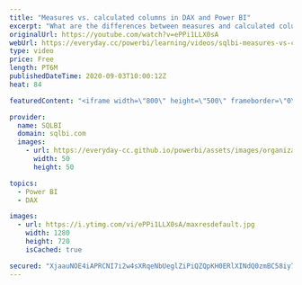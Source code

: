 ```yaml
---
title: "Measures vs. calculated columns in DAX and Power BI"
excerpt: "What are the differences between measures and calculated columns in DAX and Power BI? All the answers in this short video. Do you want to know more? Start with Introducing to DAX free course: https://www.sqlbi.com/p/introducing-dax-video-course/ Go deeper with Mastering DAX: https://www.sqlbi.com/p/mastering-dax-video-course/"
originalUrl: https://youtube.com/watch?v=ePPi1LLX0sA
webUrl: https://everyday.cc/powerbi/learning/videos/sqlbi-measures-vs-calculated-columns-in-dax-and-power-bi/
type: video
price: Free
length: PT6M
publishedDateTime: 2020-09-03T10:00:12Z
heat: 84

featuredContent: "<iframe width=\"800\" height=\"500\" frameborder=\"0\" src=\"https://www.youtube.com/embed/ePPi1LLX0sA\" allow=\"accelerometer; autoplay; encrypted-media; gyroscope; picture-in-picture\" allowfullscreen></iframe>"

provider:
  name: SQLBI
  domain: sqlbi.com
  images:
    - url: https://everyday-cc.github.io/powerbi/assets/images/organizations/sqlbi.com-50x50.jpg
      width: 50
      height: 50

topics:
  - Power BI
  - DAX

images:
  - url: https://i.ytimg.com/vi/ePPi1LLX0sA/maxresdefault.jpg
    width: 1280
    height: 720
    isCached: true

secured: "XjaauNOE4iAPRCNI7i2w4sXRqeNbUeglZiPiQZQpKH0ERlXINdQ0zmBC58iy7Cpyhoqa2qN3mvvwGz+vcLNzHGVInqDcmr6BmoxqJ7wrlc09FfJBMWo+UO8MxT9LPX3qI2RG86a0UZIZ1uknjzYsTI+rzF1OpiSwFxPTIgAM5AIcskIDa7s6PpWAd/1Bie7qpkrQBw1QdR5oAbBkRiXrQZdfNTWeKVCaDRzSXsHgRHBNeYXSVwBl3MT8f8cQBy+ymQDiAfIWcZ2b/TXv3nUaLC+HRxv2+Al+lZs7hUsg11OcEvwBQ43k3YThCL51D/otExXdorfAJbSwEwEdf75Dmk8XbQOTLVIAWE9tCtZeKffgRWn9m8j8Hgf6i0e3zVJExa0NLOU721fwnY1xouihT7CoMG9NkgzjkL6qVWJnzy8=;gUnVjQ0fPw3tmnCxNScRKQ=="
---
```


